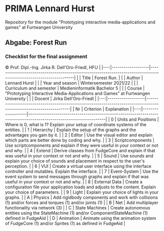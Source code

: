 # PRIMA Lennard Hurst
Repository for the module "Prototyping interactive media-applications and games" at Furtwangen University

## Abgabe: Forest Run
<!-- ### Format 
- Include the runtime files of FUDGE used in your repository so they don't outdate.
- Bundle the design documentation in a single well formatted PDF-file.
- Create a README.md file in your PRIMA-Repository on Github including the following
  * Title: Forest Run
  * Author: Lennard Hurst
  * Year and season Wintersemester 2021/22
  * Curriculum and semester Medieninformatik bachelor 5
  * Course this development was created in (PRIMA) 
  * Docent
  - Link to the finished and executable application on Github-Pages
  - Link to the source code
  - Link to the design document
  - Description for users on how to interact
  - Description on how to install, if applicable (additional services, database etc.) 
  - A copy of the catalogue of criteria above, the right column replaced with very brief explanations and descriptions of the fullfullments of these criteria -->

### Checklist for the final assignment
© Prof. Dipl.-Ing. Jirka R. Dell'Oro-Friedl, HFU                                                                                                     |
|---:|-------------------|---------------------------------------------------------------------------------------------------------------------|
|    | Title             | Forest Run.                                                                                                         |
|    | Author            | Lennard Hurst                                                                                                       |
|    | Year and season   | Wintersemester 2021/22                                   |
|    | Curriculum and semester | Medieninformatik Bachelor 5                                    |
|    | Course            | "Prototyping Interactive Media-Applications and Games" at Furtwangen University                          |
|    | Docent            | Jirka Dell'Oro-Friedl                                  |
|---:|-------------------|---------------------------------------------------------------------------------------------------------------------|
| Nr | Criterion         | Explanation                                                                                                              |
|---:|-------------------|---------------------------------------------------------------------------------------------------------------------|
|  0 | Units and Positions | Where is 0, what is 1? Explain your setup of coordinate systems of the entities.                                    |
|  1 | Hierarchy         | Explain the setup of the graphs and the advantages you gain by it.                                                  |
|  2 | Editor            | Use the visual editor and explain which parts are better done by coding and why.                                    |
|  3 | Scriptcomponents  | Use scriptcomponents and explain if they were useful in your context or not and why.                                |
|  4 | Extend            | Derive classes from FudgeCore and explain if that was useful in your context or not and why.                        |
|  5 | Sound             | Use sounds and explain your choice of sounds and placement in respect to the user's perception.                     |
|  6 | VUI               | Create a virtual user interface using the interface controller and mutables. Explain the interface.                 |
|  7 | Event-System      | Use the event system to send messages through graphs and explain if that was useful in your context or not and why. |
|  8 | External Data     | Create a configuration file your application loads and adjusts to the content. Explain your choice of parameters.   |
|  9 | Light             | Explain your choice of lights in your graphs.                                                                       |
|  A | Physics           | Add rigidbody components and work with collisions (1) and/or forces and torques (1) and/or joints (1)               |
|  B | Net               | Add multiplayer functionality via network (3)                                                                       |
|  C | State Machines    | Create autonomous entities using the StateMachine (1) and/or ComponentStateMachine (1) defined in FudgeAid          |
|  D | Animation         | Animate using the animation system of FudgeCore (1) and/or Sprites (1) as defined in FudgeAid                           |